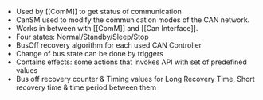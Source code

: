 - Used by [[ComM]] to get status of communication
- CanSM used to modify the communication modes of the CAN network.
- Works in between with [[ComM]] and [[Can Interface]].
- Four states: Normal/Standby/Sleep/Stop
- BusOff recovery algorithm for each used CAN Controller
- Change of bus state can be done by triggers
- Contains effects: some actions that invokes API with set of predefined values
- Bus off recovery counter & Timing values for Long Recovery Time, Short recovery time & time period between them